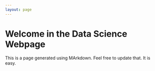 ```yaml
---
layout: page
---
```

# Welcome in the Data Science Webpage

This is a page generated using MArkdown. Feel free to update that. It is easy.
